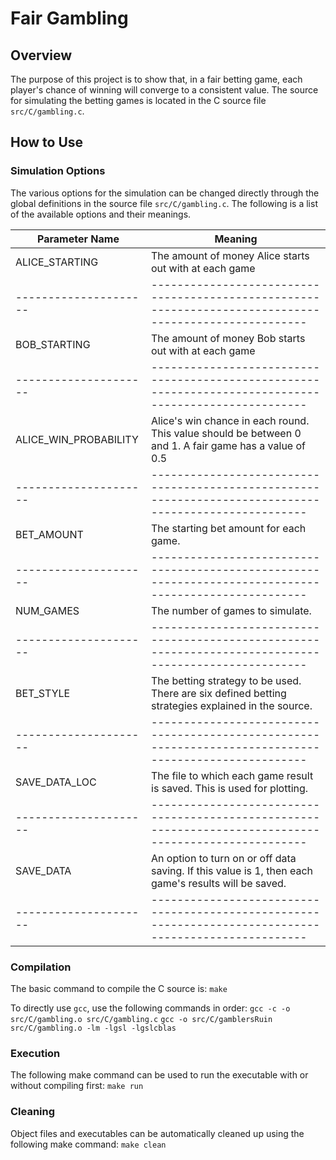# Fair Gambling
## Overview
The purpose of this project is to show that, in a fair betting game, each player's chance of winning will converge to a consistent value. The source for simulating the betting games is located in the C source file `src/C/gambling.c`.

## How to Use
### Simulation Options
The various options for the simulation can be changed directly through the global definitions in the source file `src/C/gambling.c`. The following is a list of the available options and their meanings.

| Parameter Name        | Meaning                                                                                                |
| --------------------- | ------------------------------------------------------------------------------------------------------ |
| ALICE_STARTING        | The amount of money Alice starts out with at each game                                                 |
| --------------------- | ------------------------------------------------------------------------------------------------------ |
| BOB_STARTING          | The amount of money Bob starts out with at each game                                                   |
| --------------------- | ------------------------------------------------------------------------------------------------------ |
| ALICE_WIN_PROBABILITY | Alice's win chance in each round. This value should be between 0 and 1. A fair game has a value of 0.5 |
| --------------------- | ------------------------------------------------------------------------------------------------------ |
| BET_AMOUNT            | The starting bet amount for each game.                                                                 |
| --------------------- | ------------------------------------------------------------------------------------------------------ |
| NUM_GAMES             | The number of games to simulate.                                                                       |
| --------------------- | ------------------------------------------------------------------------------------------------------ |
| BET_STYLE             | The betting strategy to be used. There are six defined betting strategies explained in the source.     |
| --------------------- | ------------------------------------------------------------------------------------------------------ |
| SAVE_DATA_LOC         | The file to which each game result is saved. This is used for plotting.                                |
| --------------------- | ------------------------------------------------------------------------------------------------------ |
| SAVE_DATA             | An option to turn on or off data saving. If this value is 1, then each game's results will be saved.   |
| --------------------- | ------------------------------------------------------------------------------------------------------ |

### Compilation
The basic command to compile the C source is:
`make`

To directly use `gcc`, use the following commands in order:
`gcc -c -o src/C/gambling.o src/C/gambling.c`
`gcc -o src/C/gamblersRuin src/C/gambling.o -lm -lgsl -lgslcblas`

### Execution
The following make command can be used to run the executable with or without compiling first:
`make run`

### Cleaning
Object files and executables can be automatically cleaned up using the following make command:
`make clean`
